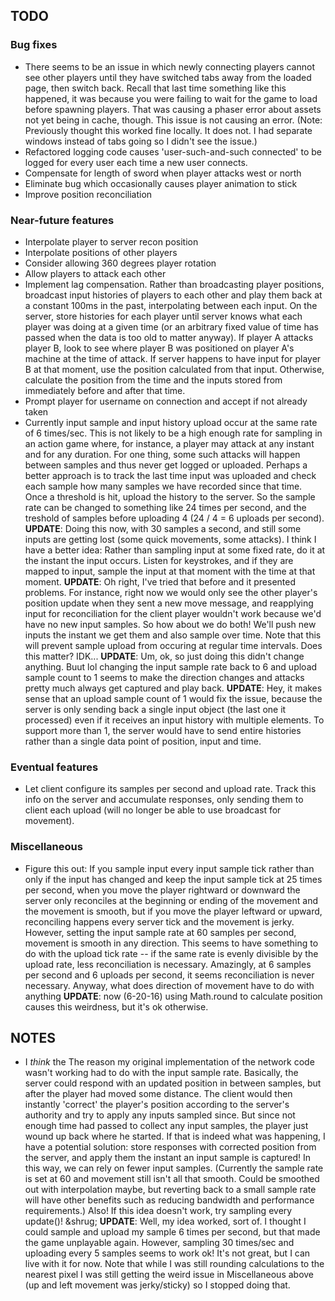 ## TODO

### Bug fixes
* There seems to be an issue in which newly connecting players cannot see other players until they have switched tabs away from the loaded page, then switch back. Recall that last time something like this happened, it was because you were failing to wait for the game to load before spawning players. That was causing a phaser error about assets not yet being in cache, though. This issue is not causing an error. (Note: Previously thought this worked fine locally. It does not. I had separate windows instead of tabs going so I didn't see the issue.)
* Refactored logging code causes 'user-such-and-such connected' to be logged for every user each time a new user connects.
* Compensate for length of sword when player attacks west or north
* Eliminate bug which occasionally causes player animation to stick
* Improve position reconciliation

### Near-future features
* Interpolate player to server recon position
* Interpolate positions of other players
* Consider allowing 360 degrees player rotation
* Allow players to attack each other
* Implement lag compensation. Rather than broadcasting player positions, broadcast input histories of players to each other and play them back at a constant 100ms in the past, interpolating between each input. On the server, store histories for each player until server knows what each player was doing at a given time (or an arbitrary fixed value of time has passed when the data is too old to matter anyway). If player A attacks player B, look to see where player B was positioned on player A's machine at the time of attack. If server happens to have input for player B at that moment, use the position calculated from that input. Otherwise, calculate the position from the time and the inputs stored from immediately before and after that time.
* Prompt player for username on connection and accept if not already taken
* Currently input sample and input history upload occur at the same rate of 6 times/sec. This is not likely to be a high enough rate for sampling in an action game where, for instance, a player may attack at any instant and for any duration. For one thing, some such attacks will happen between samples and thus never get logged or uploaded. Perhaps a better approach is to track the last time input was uploaded and check each sample how many samples we have recorded since that time. Once a threshold is hit, upload the history to the server. So the sample rate can be changed to something like 24 times per second, and the treshold of samples before uploading 4 (24 / 4 = 6 uploads per second). **UPDATE**: Doing this now, with 30 samples a second, and still some inputs are getting lost (some quick movements, some attacks). I think I have a better idea: Rather than sampling input at some fixed rate, do it at the instant the input occurs. Listen for keystrokes, and if they are mapped to input, sample the input at that moment with the time at that moment. **UPDATE**: Oh right, I've tried that before and it presented problems. For instance, right now we would only see the other player's position update when they sent a new move message, and reapplying input for reconciliation for the client player wouldn't work because we'd have no new input samples. So how about we do both! We'll push new inputs the instant we get them and also sample over time. Note that this will prevent sample upload from occuring at regular time intervals. Does this matter? IDK... **UPDATE**: Um, ok, so just doing this didn't change anything. Buut lol changing the input sample rate back to 6 and upload sample count to 1 seems to make the direction changes and attacks pretty much always get captured and play back. **UPDATE**: Hey, it makes sense that an upload sample count of 1 would fix the issue, because the server is only sending back a single input object (the last one it processed) even if it receives an input history with multiple elements. To support more than 1, the server would have to send entire histories rather than a single data point of position, input and time.

### Eventual features
* Let client configure its samples per second and upload rate. Track this info on the server and accumulate responses, only sending them to client each upload (will no longer be able to use broadcast for movement).

### Miscellaneous
* Figure this out: If you sample input every input sample tick rather than only if the input has changed and keep the input sample tick at 25 times per second, when you move the player rightward or downward the server only reconciles at the beginning or ending of the movement and the movement is smooth, but if you move the player leftward or upward, reconciling happens every server tick and the movement is jerky. However, setting the input sample rate at 60 samples per second, movement is smooth in any direction. This seems to have something to do with the upload tick rate -- if the same rate is evenly divisible by the upload rate, less reconciliation is necessary. Amazingly, at 6 samples per second and 6 uploads per second, it seems reconciliation is never necessary. Anyway, what does direction of movement have to do with anything **UPDATE**: now (6-20-16) using Math.round to calculate position causes this weirdness, but it's ok otherwise.

## NOTES
* I *think* the The reason my original implementation of the network code wasn't working had to do with the input sample rate. Basically, the server could respond with an updated position in between samples, but after the player had moved some distance. The client would then instantly 'correct' the player's position according to the server's authority and try to apply any inputs sampled since. But since not enough time had passed to collect any input samples, the player just wound up back where he started. If that is indeed what was happening, I have a potential solution: store responses with corrected position from the server, and apply them the instant an input sample is captured! In this way, we can rely on fewer input samples. (Currently the sample rate is set at 60 and movement still isn't all that smooth. Could be smoothed out with interpolation maybe, but reverting back to a small sample rate will have other benefits such as reducing bandwidth and performance requirements.) Also! If this idea doesn't work, try sampling every update()! &shrug; **UPDATE**: Well, my idea worked, sort of. I thought I could sample and upload my sample 6 times per second, but that made the game unplayable again. However, sampling 30 times/sec and uploading every 5 samples seems to work ok! It's not great, but I can live with it for now. Note that while I was still rounding calculations to the nearest pixel I was still getting the weird issue in Miscellaneous above (up and left movement was jerky/sticky) so I stopped doing that.